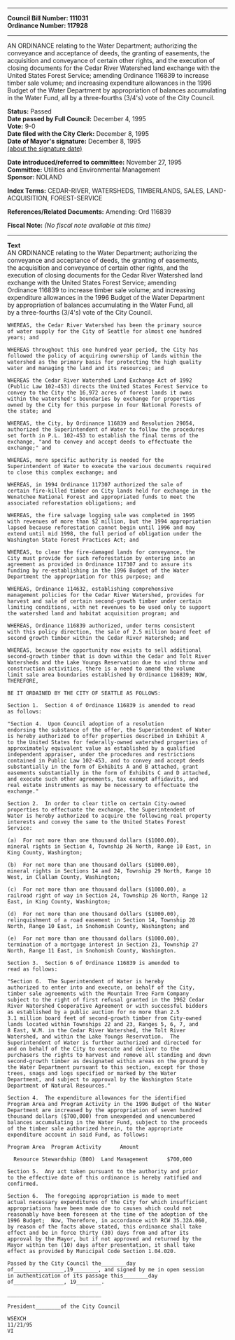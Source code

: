 * * * * *  
  
**Council Bill Number: [](#h0)[](#h2)111031**   
**Ordinance Number: 117928**  
  
* * * * *  
  
AN ORDINANCE relating to the Water Department; authorizing the conveyance and acceptance of deeds, the granting of easements, the acquisition and conveyance of certain other rights, and the execution of closing documents for the Cedar River Watershed land exchange with the United States Forest Service; amending Ordinance 116839 to increase timber sale volume; and increasing expenditure allowances in the 1996 Budget of the Water Department by appropriation of balances accumulating in the Water Fund, all by a three-fourths (3/4's) vote of the City Council.  
  
**Status:** Passed   
**Date passed by Full Council:** December 4, 1995   
**Vote:** 9-0   
**Date filed with the City Clerk:** December 8, 1995   
**Date of Mayor's signature:** December 8, 1995   
[(about the signature date)](/~public/approvaldate.htm)   
  
  
**Date introduced/referred to committee:** November 27, 1995   
**Committee:** Utilities and Environmental Management   
**Sponsor:** NOLAND   
  
**Index Terms:** CEDAR-RIVER, WATERSHEDS, TIMBERLANDS, SALES, LAND-ACQUISITION, FOREST-SERVICE  
  
**References/Related Documents:** Amending: Ord 116839  
  
**Fiscal Note:** *(No fiscal note available at this time)*  
  
* * * * *  
  
**Text**  
    AN ORDINANCE relating to the Water Department; authorizing the  
    conveyance and acceptance of deeds, the granting of easements,  
    the acquisition and conveyance of certain other rights, and the  
    execution of closing documents for the Cedar River Watershed land  
    exchange with the United States Forest Service; amending  
    Ordinance 116839 to increase timber sale volume; and increasing  
    expenditure allowances in the 1996 Budget of the Water Department  
    by appropriation of balances accumulating in the Water Fund, all  
    by a three-fourths (3/4's) vote of the City Council.  
  
    WHEREAS, the Cedar River Watershed has been the primary source  
    of water supply for the City of Seattle for almost one hundred  
    years; and  
  
    WHEREAS throughout this one hundred year period, the City has  
    followed the policy of acquiring ownership of lands within the  
    watershed as the primary basis for protecting the high quality  
    water and managing the land and its resources; and  
  
    WHEREAS the Cedar River Watershed Land Exchange Act of 1992  
    (Public Law 102-453) directs the United States Forest Service to  
    convey to the City the 16,972 acres of forest lands it owns  
    within the watershed's boundaries by exchange for properties  
    owned by the City for this purpose in four National Forests of  
    the state; and  
  
    WHEREAS, the City, by Ordinance 116839 and Resolution 29054,  
    authorized the Superintendent of Water to follow the procedures  
    set forth in P.L. 102-453 to establish the final terms of the  
    exchange, "and to convey and accept deeds to effectuate the  
    exchange;" and  
  
    WHEREAS, more specific authority is needed for the  
    Superintendent of Water to execute the various documents required  
    to close this complex exchange; and  
  
    WHEREAS, in 1994 Ordinance 117307 authorized the sale of  
    certain fire-killed timber on City lands held for exchange in the  
    Wenatchee National Forest and appropriated funds to meet the  
    associated reforestation obligations; and  
  
    WHEREAS, the fire salvage logging sale was completed in 1995  
    with revenues of more than $2 million, but the 1994 appropriation  
    lapsed because reforestation cannot begin until 1996 and may  
    extend until mid 1998, the full period of obligation under the  
    Washington State Forest Practices Act; and  
  
    WHEREAS, to clear the fire-damaged lands for conveyance, the  
    City must provide for such reforestation by entering into an  
    agreement as provided in Ordinance 117307 and to assure its  
    funding by re-establishing in the 1996 Budget of the Water  
    Department the appropriation for this purpose; and  
  
    WHEREAS, Ordinance 114632, establishing comprehensive  
    management policies for the Cedar River Watershed, provides for  
    harvest and sale of certain second-growth timber under certain  
    limiting conditions, with net revenues to be used only to support  
    the watershed land and habitat acquisition program; and  
  
    WHEREAS, Ordinance 116839 authorized, under terms consistent  
    with this policy direction, the sale of 2.5 million board feet of  
    second growth timber within the Cedar River Watershed; and  
  
    WHEREAS, because the opportunity now exists to sell additional  
    second-growth timber that is down within the Cedar and Tolt River  
    Watersheds and the Lake Youngs Reservation due to wind throw and  
    construction activities, there is a need to amend the volume  
    limit sale area boundaries established by Ordinance 116839; NOW,  
    THEREFORE,  
  
    BE IT ORDAINED BY THE CITY OF SEATTLE AS FOLLOWS:  
  
    Section 1.  Section 4 of Ordinance 116839 is amended to read  
    as follows:  
  
    "Section 4.  Upon Council adoption of a resolution  
    endorsing the substance of the offer, the Superintendent of Water  
    is hereby authorized to offer properties described in Exhibit A  
    to the United States for federally-owned watershed properties of  
    approximately equivalent value as established by a qualified  
    independent appraiser, under the procedures and restrictions  
    contained in Public Law 102-453, and to convey and accept deeds  
    substantially in the form of Exhibits A and B attached, grant  
    easements substantially in the form of Exhibits C and D attached,  
    and execute such other agreements, tax exempt affidavits, and  
    real estate instruments as may be necessary to effectuate the  
    exchange."  
  
    Section 2.  In order to clear title on certain City-owned  
    properties to effectuate the exchange, the Superintendent of  
    Water is hereby authorized to acquire the following real property  
    interests and convey the same to the United States Forest  
    Service:  
  
    (a)  For not more than one thousand dollars ($1000.00),  
    mineral rights in Section 4, Township 26 North, Range 10 East, in  
    King County, Washington;  
  
    (b)  For not more than one thousand dollars ($1000.00),  
    mineral rights in Sections 14 and 24, Township 29 North, Range 10  
    West, in Clallam County, Washington;  
  
    (c)  For not more than one thousand dollars ($1000.00), a  
    railroad right of way in Section 24, Township 26 North, Range 12  
    East, in King County, Washington;  
  
    (d)  For not more than one thousand dollars ($1000.00),  
    relinquishment of a road easement in Section 14, Township 28  
    North, Range 10 East, in Snohomish County, Washington; and  
  
    (e)  For not more than one thousand dollars ($1000.00),  
    termination of a mortgage interest in Section 21, Township 27  
    North, Range 11 East, in Snohomish County, Washington.  
  
    Section 3.  Section 6 of Ordinance 116839 is amended to  
    read as follows:  
  
    "Section 6.  The Superintendent of Water is hereby  
    authorized to enter into and execute, on behalf of the City,  
    timber sale agreements with the Mountain Tree Farm Company  
    subject to the right of first refusal granted in the 1962 Cedar  
    River Watershed Cooperative Agreement or with successful bidders  
    as established by a public auction for no more than 2.5   
    3.1 million board feet of second-growth timber from City-owned  
    lands located within Townships 22 and 23, Ranges 5, 6, 7, and  
    8 East, W.M. in the Cedar River Watershed, the Tolt River  
    Watershed, and within the Lake Youngs Reservation.  The  
    Superintendent of Water is further authorized and directed for  
    and on behalf of the City to execute and deliver to the  
    purchasers the rights to harvest and remove all standing and down  
    second-growth timber as designated within areas on the ground by  
    the Water Department pursuant to this section, except for those  
    trees, snags and logs specified or marked by the Water  
    Department, and subject to approval by the Washington State  
    Department of Natural Resources."  
  
    Section 4.  The expenditure allowances for the identified  
    Program Area and Program Activity in the 1996 Budget of the Water  
    Department are increased by the appropriation of seven hundred  
    thousand dollars ($700,000) from unexpended and unencumbered  
    balances accumulating in the Water Fund, subject to the proceeds  
    of the timber sale authorized herein, to the appropriate  
    expenditure account in said Fund, as follows:  
  
    Program Area  Program Activity      Amount  
  
      Resource Stewardship (B00)  Land Management      $700,000  
  
    Section 5.  Any act taken pursuant to the authority and prior  
    to the effective date of this ordinance is hereby ratified and  
    confirmed.  
  
    Section 6.  The foregoing appropriation is made to meet  
    actual necessary expenditures of the City for which insufficient  
    appropriations have been made due to causes which could not  
    reasonably have been foreseen at the time of the adoption of the  
    1996 Budget;  Now, Therefore, in accordance with RCW 35.32A.060,  
    by reason of the facts above stated, this ordinance shall take  
    effect and be in force thirty (30) days from and after its  
    approval by the Mayor, but if not approved and returned by the  
    Mayor within ten (10) days after presentation, it shall take  
    effect as provided by Municipal Code Section 1.04.020.  
  
    Passed by the City Council the________day  
    of________________,19________, and signed by me in open session  
    in authentication of its passage this________day  
    of________________, 19________.  
  
    ______________________________  
  
    President________of the City Council  
  
    WSEXCH  
    11/21/95  
    VI  
